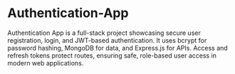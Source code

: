 # Authentication-App
Authentication App is a full-stack project showcasing secure user registration, login, and JWT-based authentication. It uses bcrypt for password hashing, MongoDB for data, and Express.js for APIs. Access and refresh tokens protect routes, ensuring safe, role-based user access in modern web applications.
